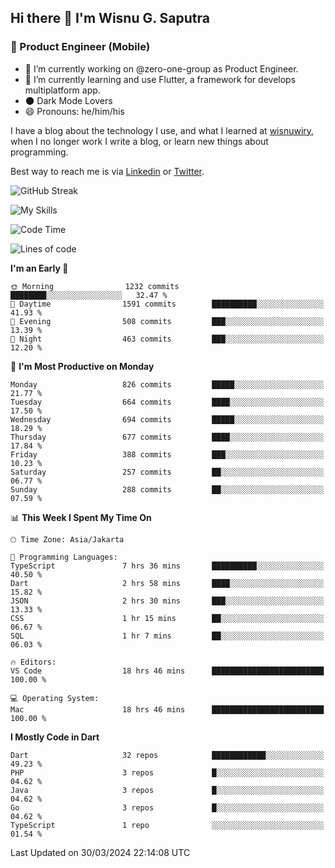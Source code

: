 ## Hi there 👋 I'm Wisnu G. Saputra

### :mobile_phone_off: Product Engineer (Mobile)

- 🔭 I’m currently working on @zero-one-group as Product Engineer.
- 🌱 I’m currently learning and use Flutter, a framework for develops multiplatform app.
- 🌑 Dark Mode Lovers
- 😄 Pronouns: he/him/his

I have a blog about the technology I use, and what I learned at [wisnuwiry](https://wisnuwiry.space/), when I no longer work I write a blog, or learn new things about programming.

Best way to reach me is via [Linkedin](https://www.linkedin.com/in/wisnu-saputra/) or [Twitter](https://twitter.com/wisnuwiry).

![GitHub Streak](https://streak-stats.demolab.com?user=wisnuwiry&theme=dark&hide_border=true)

![My Skills](https://skillicons.dev/icons?i=dart,flutter,kotlin,swift,go,js,css,neovim,git,linux&perline=5)

<!--START_SECTION:waka-->
![Code Time](http://img.shields.io/badge/Code%20Time-1%2C151%20hrs%2042%20mins-blue)

![Lines of code](https://img.shields.io/badge/From%20Hello%20World%20I%27ve%20Written-4.4%20million%20lines%20of%20code-blue)

**I'm an Early 🐤** 

```text
🌞 Morning                1232 commits        ████████░░░░░░░░░░░░░░░░░   32.47 % 
🌆 Daytime                1591 commits        ██████████░░░░░░░░░░░░░░░   41.93 % 
🌃 Evening                508 commits         ███░░░░░░░░░░░░░░░░░░░░░░   13.39 % 
🌙 Night                  463 commits         ███░░░░░░░░░░░░░░░░░░░░░░   12.20 % 
```
📅 **I'm Most Productive on Monday** 

```text
Monday                   826 commits         █████░░░░░░░░░░░░░░░░░░░░   21.77 % 
Tuesday                  664 commits         ████░░░░░░░░░░░░░░░░░░░░░   17.50 % 
Wednesday                694 commits         █████░░░░░░░░░░░░░░░░░░░░   18.29 % 
Thursday                 677 commits         ████░░░░░░░░░░░░░░░░░░░░░   17.84 % 
Friday                   388 commits         ███░░░░░░░░░░░░░░░░░░░░░░   10.23 % 
Saturday                 257 commits         ██░░░░░░░░░░░░░░░░░░░░░░░   06.77 % 
Sunday                   288 commits         ██░░░░░░░░░░░░░░░░░░░░░░░   07.59 % 
```


📊 **This Week I Spent My Time On** 

```text
🕑︎ Time Zone: Asia/Jakarta

💬 Programming Languages: 
TypeScript               7 hrs 36 mins       ██████████░░░░░░░░░░░░░░░   40.50 % 
Dart                     2 hrs 58 mins       ████░░░░░░░░░░░░░░░░░░░░░   15.82 % 
JSON                     2 hrs 30 mins       ███░░░░░░░░░░░░░░░░░░░░░░   13.33 % 
CSS                      1 hr 15 mins        ██░░░░░░░░░░░░░░░░░░░░░░░   06.67 % 
SQL                      1 hr 7 mins         ██░░░░░░░░░░░░░░░░░░░░░░░   06.03 % 

🔥 Editors: 
VS Code                  18 hrs 46 mins      █████████████████████████   100.00 % 

💻 Operating System: 
Mac                      18 hrs 46 mins      █████████████████████████   100.00 % 
```

**I Mostly Code in Dart** 

```text
Dart                     32 repos            ████████████░░░░░░░░░░░░░   49.23 % 
PHP                      3 repos             █░░░░░░░░░░░░░░░░░░░░░░░░   04.62 % 
Java                     3 repos             █░░░░░░░░░░░░░░░░░░░░░░░░   04.62 % 
Go                       3 repos             █░░░░░░░░░░░░░░░░░░░░░░░░   04.62 % 
TypeScript               1 repo              ░░░░░░░░░░░░░░░░░░░░░░░░░   01.54 % 
```




 Last Updated on 30/03/2024 22:14:08 UTC
<!--END_SECTION:waka-->
